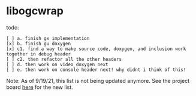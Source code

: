 # libogcwrap

todo:

	[ ] a. finish gx implementation
	[x] b. finish gu doxygen
	[x] c1. find a way to make source code, doxygen, and inclusion work together in debug header
	[ ] c2. then refactor all the other headers
	[ ] d. then work on video doxygen next
	[ ] e. then work on console header next! why didnt i think of this!

Note: As of 9/19/21, this list is not being updated anymore. See the project board [here](https://github.com/Muffin1634/ogcwrap/projects/1) for the new list.
